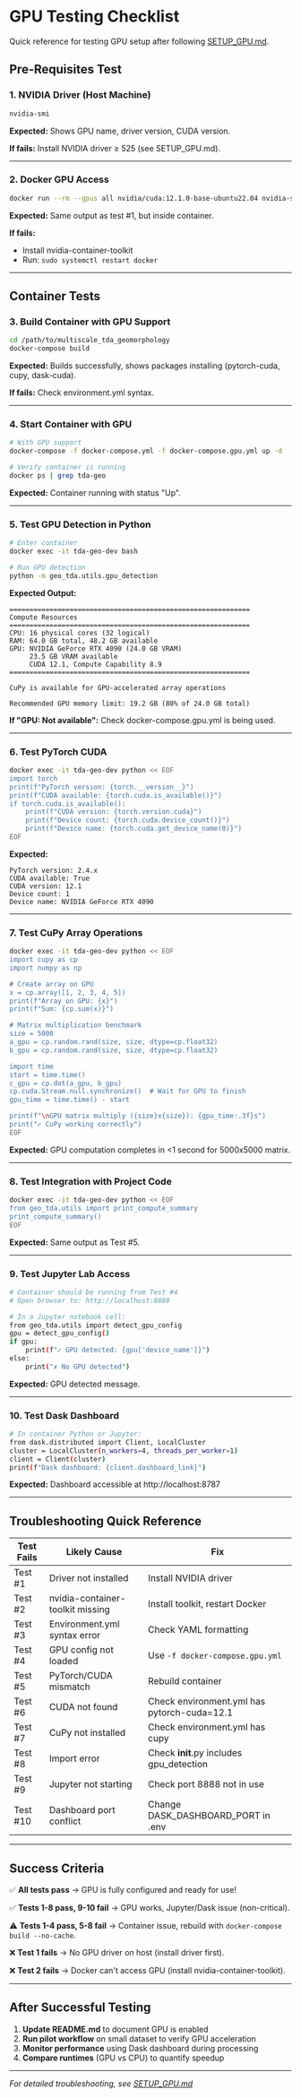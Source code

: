 # GPU Testing Checklist

Quick reference for testing GPU setup after following [SETUP_GPU.md](SETUP_GPU.md).

## Pre-Requisites Test

### 1. NVIDIA Driver (Host Machine)
```bash
nvidia-smi
```

**Expected:** Shows GPU name, driver version, CUDA version.

**If fails:** Install NVIDIA driver ≥ 525 (see SETUP_GPU.md).

---

### 2. Docker GPU Access
```bash
docker run --rm --gpus all nvidia/cuda:12.1.0-base-ubuntu22.04 nvidia-smi
```

**Expected:** Same output as test #1, but inside container.

**If fails:**
- Install nvidia-container-toolkit
- Run: `sudo systemctl restart docker`

---

## Container Tests

### 3. Build Container with GPU Support
```bash
cd /path/to/multiscale_tda_geomorphology
docker-compose build
```

**Expected:** Builds successfully, shows packages installing (pytorch-cuda, cupy, dask-cuda).

**If fails:** Check environment.yml syntax.

---

### 4. Start Container with GPU
```bash
# With GPU support
docker-compose -f docker-compose.yml -f docker-compose.gpu.yml up -d

# Verify container is running
docker ps | grep tda-geo
```

**Expected:** Container running with status "Up".

---

### 5. Test GPU Detection in Python
```bash
# Enter container
docker exec -it tda-geo-dev bash

# Run GPU detection
python -m geo_tda.utils.gpu_detection
```

**Expected Output:**
```
============================================================
Compute Resources
============================================================
CPU: 16 physical cores (32 logical)
RAM: 64.0 GB total, 48.2 GB available
GPU: NVIDIA GeForce RTX 4090 (24.0 GB VRAM)
     23.5 GB VRAM available
     CUDA 12.1, Compute Capability 8.9
============================================================

CuPy is available for GPU-accelerated array operations

Recommended GPU memory limit: 19.2 GB (80% of 24.0 GB total)
```

**If "GPU: Not available":** Check docker-compose.gpu.yml is being used.

---

### 6. Test PyTorch CUDA
```bash
docker exec -it tda-geo-dev python << EOF
import torch
print(f"PyTorch version: {torch.__version__}")
print(f"CUDA available: {torch.cuda.is_available()}")
if torch.cuda.is_available():
    print(f"CUDA version: {torch.version.cuda}")
    print(f"Device count: {torch.cuda.device_count()}")
    print(f"Device name: {torch.cuda.get_device_name(0)}")
EOF
```

**Expected:**
```
PyTorch version: 2.4.x
CUDA available: True
CUDA version: 12.1
Device count: 1
Device name: NVIDIA GeForce RTX 4090
```

---

### 7. Test CuPy Array Operations
```bash
docker exec -it tda-geo-dev python << EOF
import cupy as cp
import numpy as np

# Create array on GPU
x = cp.array([1, 2, 3, 4, 5])
print(f"Array on GPU: {x}")
print(f"Sum: {cp.sum(x)}")

# Matrix multiplication benchmark
size = 5000
a_gpu = cp.random.rand(size, size, dtype=cp.float32)
b_gpu = cp.random.rand(size, size, dtype=cp.float32)

import time
start = time.time()
c_gpu = cp.dot(a_gpu, b_gpu)
cp.cuda.Stream.null.synchronize()  # Wait for GPU to finish
gpu_time = time.time() - start

print(f"\nGPU matrix multiply ({size}x{size}): {gpu_time:.3f}s")
print("✓ CuPy working correctly")
EOF
```

**Expected:** GPU computation completes in <1 second for 5000x5000 matrix.

---

### 8. Test Integration with Project Code
```bash
docker exec -it tda-geo-dev python << EOF
from geo_tda.utils import print_compute_summary
print_compute_summary()
EOF
```

**Expected:** Same output as Test #5.

---

### 9. Test Jupyter Lab Access
```bash
# Container should be running from Test #4
# Open browser to: http://localhost:8888

# In a Jupyter notebook cell:
from geo_tda.utils import detect_gpu_config
gpu = detect_gpu_config()
if gpu:
    print(f"✓ GPU detected: {gpu['device_name']}")
else:
    print("✗ No GPU detected")
```

**Expected:** GPU detected message.

---

### 10. Test Dask Dashboard
```bash
# In container Python or Jupyter:
from dask.distributed import Client, LocalCluster
cluster = LocalCluster(n_workers=4, threads_per_worker=1)
client = Client(cluster)
print(f"Dask dashboard: {client.dashboard_link}")
```

**Expected:** Dashboard accessible at http://localhost:8787

---

## Troubleshooting Quick Reference

| Test Fails | Likely Cause | Fix |
|------------|--------------|-----|
| Test #1 | Driver not installed | Install NVIDIA driver |
| Test #2 | nvidia-container-toolkit missing | Install toolkit, restart Docker |
| Test #3 | Environment.yml syntax error | Check YAML formatting |
| Test #4 | GPU config not loaded | Use `-f docker-compose.gpu.yml` |
| Test #5 | PyTorch/CUDA mismatch | Rebuild container |
| Test #6 | CUDA not found | Check environment.yml has pytorch-cuda=12.1 |
| Test #7 | CuPy not installed | Check environment.yml has cupy |
| Test #8 | Import error | Check __init__.py includes gpu_detection |
| Test #9 | Jupyter not starting | Check port 8888 not in use |
| Test #10 | Dashboard port conflict | Change DASK_DASHBOARD_PORT in .env |

---

## Success Criteria

✅ **All tests pass** → GPU is fully configured and ready for use!

✅ **Tests 1-8 pass, 9-10 fail** → GPU works, Jupyter/Dask issue (non-critical).

⚠️ **Tests 1-4 pass, 5-8 fail** → Container issue, rebuild with `docker-compose build --no-cache`.

❌ **Test 1 fails** → No GPU driver on host (install driver first).

❌ **Test 2 fails** → Docker can't access GPU (install nvidia-container-toolkit).

---

## After Successful Testing

1. **Update README.md** to document GPU is enabled
2. **Run pilot workflow** on small dataset to verify GPU acceleration
3. **Monitor performance** using Dask dashboard during processing
4. **Compare runtimes** (GPU vs CPU) to quantify speedup

---

*For detailed troubleshooting, see [SETUP_GPU.md](SETUP_GPU.md)*
